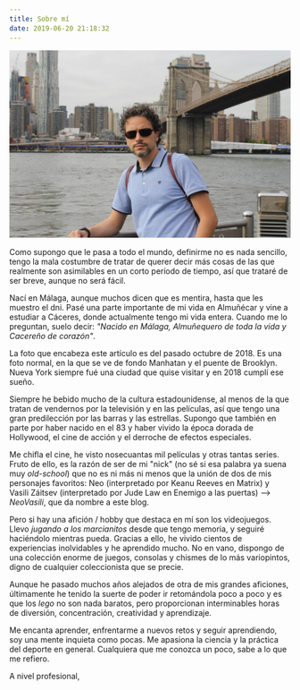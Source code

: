 ```yaml
---
title: Sobre mí
date: 2019-06-20 21:18:32
---
```

![En Brooklyn, con vistas a Manhatan](../images/about-me.jpg "Simplemente yo")

Como supongo que le pasa a todo el mundo, definirme no es nada sencillo, tengo la mala costumbre de tratar de querer decir más cosas de las que realmente son asimilables en un corto período de tiempo, así que trataré de ser breve, aunque no será fácil.

Nací en Málaga, aunque muchos dicen que es mentira, hasta que les muestro el dni. Pasé una parte importante de mi vida en Almuñécar y vine a estudiar a Cáceres, donde actualmente tengo mi vida entera. Cuando me lo preguntan, suelo decir: _"Nacido en Málaga, Almuñequero de toda la vida y Cacereño de corazón"_.

La foto que encabeza este artículo es del pasado octubre de 2018. Es una foto normal, en la que se ve de fondo Manhatan y el puente de Brooklyn. Nueva York siempre fué una ciudad que quise visitar y en 2018 cumplí ese sueño. 

Siempre he bebido mucho de la cultura estadounidense, al menos de la que tratan de vendernos por la televisión y en las películas, así que tengo una gran predilección por las barras y las estrellas. Supongo que también en parte por haber nacido en el 83 y haber vivido la época dorada de Hollywood, el cine de acción y el derroche de efectos especiales.

Me chifla el cine, he visto nosecuantas mil películas y otras tantas series. Fruto de ello, es la razón de ser de mi "nick" (no sé si esa palabra ya suena muy _old-school_) que no es ni más ni menos que la unión de dos de mis personajes favoritos: Neo (interpretado por Keanu Reeves en Matrix) y Vasili Záitsev (interpretado por Jude Law en Enemigo a las puertas) --> _NeoVasili_, que da nombre a este blog.

Pero si hay una afición / hobby que destaca en mí son los videojuegos. Llevo _jugando a los marcianitos_ desde que tengo memoria, y seguiré haciéndolo mientras pueda. Gracias a ello, he vivido cientos de experiencias inolvidables y he aprendido mucho. No en vano, dispongo de una colección enorme de juegos, consolas y chismes de lo más variopintos, digno de cualquier coleccionista que se precie.

Aunque he pasado muchos años alejados de otra de mis grandes aficiones, últimamente he tenido la suerte de poder ir retomándola poco a poco y es que los _lego_ no son nada baratos, pero proporcionan interminables horas de diversión, concentración, creatividad y aprendizaje.

Me encanta aprender, enfrentarme a nuevos retos y seguir aprendiendo, soy una mente inquieta como pocas. Me apasiona la ciencia y la práctica del deporte en general. Cualquiera que me conozca un poco, sabe a lo que me refiero.

A nivel profesional, 